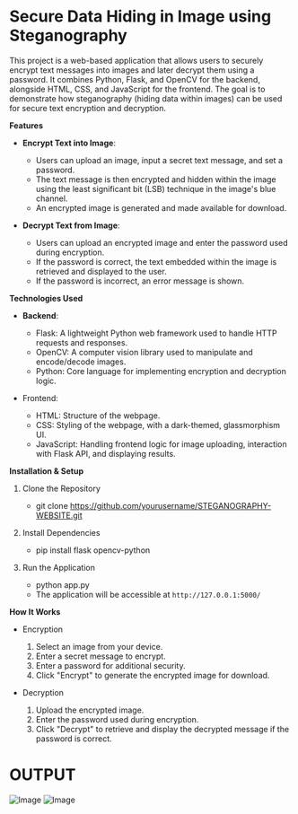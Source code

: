 # Secure Data Hiding in Image using Steganography

This project is a web-based application that allows users to securely encrypt text messages into images and later decrypt them using a password. It combines Python, Flask, and OpenCV for the backend, alongside HTML, CSS, and JavaScript for the frontend. The goal is to demonstrate how steganography (hiding data within images) can be used for secure text encryption and decryption.

**Features**
- **Encrypt Text into Image**:
  - Users can upload an image, input a secret text message, and set a password.
  - The text message is then encrypted and hidden within the image using the least significant bit (LSB) technique in the image's blue channel.
  - An encrypted image is generated and made available for download.

- **Decrypt Text from Image**:
  - Users can upload an encrypted image and enter the password used during encryption.
  - If the password is correct, the text embedded within the image is retrieved and displayed to the user.
  - If the password is incorrect, an error message is shown.

**Technologies Used**
- **Backend**:
  - Flask: A lightweight Python web framework used to handle HTTP requests and responses.
  - OpenCV: A computer vision library used to manipulate and encode/decode images.
  - Python: Core language for implementing encryption and decryption logic.

- Frontend:
  - HTML: Structure of the webpage.
  - CSS: Styling of the webpage, with a dark-themed, glassmorphism UI.
  - JavaScript: Handling frontend logic for image uploading, interaction with Flask API, and displaying results.
 
**Installation & Setup**
1. Clone the Repository
   - git clone https://github.com/yourusername/STEGANOGRAPHY-WEBSITE.git

2. Install Dependencies
   - pip install flask opencv-python

3. Run the Application
   - python app.py
   - The application will be accessible at `http://127.0.0.1:5000/`

**How It Works**
- Encryption
  1. Select an image from your device.
  2. Enter a secret message to encrypt.
  3. Enter a password for additional security.
  4. Click "Encrypt" to generate the encrypted image for download.

- Decryption
  1. Upload the encrypted image.
  2. Enter the password used during encryption.
  3. Click "Decrypt" to retrieve and display the decrypted message if the password is correct.

# **OUTPUT**
![Image](https://github.com/user-attachments/assets/11d3d978-86e7-4659-a803-3b104b616b6d)
![Image](https://github.com/user-attachments/assets/33a5c46e-975f-41a6-b87e-d7ce288b49cd)

